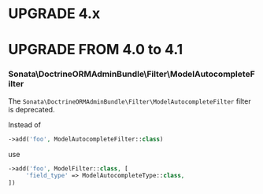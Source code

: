UPGRADE 4.x
===========

UPGRADE FROM 4.0 to 4.1
=======================

### Sonata\DoctrineORMAdminBundle\Filter\ModelAutocompleteFilter

The `Sonata\DoctrineORMAdminBundle\Filter\ModelAutocompleteFilter` filter is deprecated.

Instead of
```php
->add('foo', ModelAutocompleteFilter::class)
```
use
```php
->add('foo', ModelFilter::class, [
     'field_type' => ModelAutocompleteType::class,
])
```
